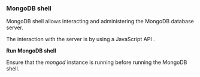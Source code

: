 ### MongoDB shell

MongoDB shell allows interacting and administering the MongoDB database server.

The interaction with the server is by using a JavaScript API .

<b>Run MongoDB shell</b>

Ensure that the <i>mongod</i> instance is running before running the MongoDB shell.

